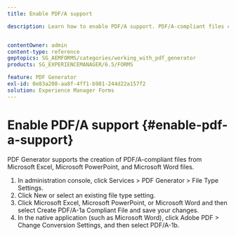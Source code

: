 ```yaml
---
title: Enable PDF/A support

description: Learn how to enable PDF/A support. PDF/A-compliant files can be created from Microsoft Excel, Microsoft PowerPoint, and Microsoft Word files.


contentOwner: admin
content-type: reference
geptopics: SG_AEMFORMS/categories/working_with_pdf_generator
products: SG_EXPERIENCEMANAGER/6.5/FORMS

feature: PDF Generator
exl-id: 0e83a208-aa8f-4ff1-b981-244d22a157f2
solution: Experience Manager Forms
---
```

# Enable PDF/A support {#enable-pdf-a-support}

PDF Generator supports the creation of PDF/A-compliant files from Microsoft Excel, Microsoft PowerPoint, and Microsoft Word files.

1. In administration console, click Services &gt; PDF Generator &gt; File Type Settings.
1. Click New or select an existing file type setting.
1. Click Microsoft Excel, Microsoft PowerPoint, or Microsoft Word and then select Create PDF/A-1a Compliant File and save your changes.
1. In the native application (such as Microsoft Word), click Adobe PDF &gt; Change Conversion Settings, and then select PDF/A-1b.
